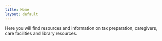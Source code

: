 ```yaml
---
title: Home
layout: default
---
```

Here you will find resources and information on tax preparation, caregivers, care facilities and library resources.
